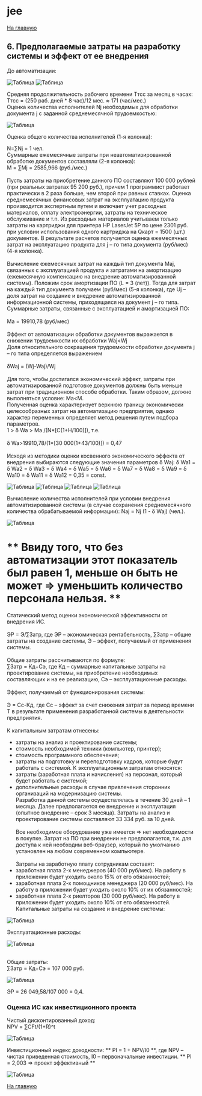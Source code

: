 # jee

[На главную](https://github.com/Shaloshvili/jee/ "На главную")

## 6. Предполагаемые затраты на разработку системы и эффект от ее внедрения

До автоматизации:<br/>

![Таблица](https://github.com/Shaloshvili/jee/blob/master/docs/imgs/6_1_1.JPG "Таблица")
![Таблица](https://github.com/Shaloshvili/jee/blob/master/docs/imgs/6_1_2_and_6_2.JPG "Таблица")

Средняя продолжительность рабочего времени Tтсс за месяц в часах: <br/>
Tтсс = (250 раб. дней * 8 час)/12 мес. ≈ 171 (час/мес.) <br/>
Оценка количества исполнителей Nj необходимых для обработки документа j с заданной среднемесячной трудоемкостью:  <br/>

![Таблица](https://github.com/Shaloshvili/jee/blob/master/docs/imgs/6_3.JPG "Таблица")

Оценка общего количества исполнителей (1-я колонка): <br/>

N=∑Nj = 1 чел.<br/>
Суммарные ежемесячные затраты при неавтоматизированной обработке документов составляли (2-я колонка):<br/>
M = ∑Mj = 2585,966 (руб./мес.)<br/>
<br/>Пусть затраты на приобретение данного ПО составляют 100 000 рублей 
(при реальных затратах 95 200 руб.), причем 1 программист работает практически в 2 раза 
больше, чем второй при равных ставках. Оценка среднемесячных финансовых затрат на эксплуатацию 
продукта производится экспертным путем и включает учет расходных материалов, оплату электроэнергии,
затраты на техническое обслуживание и т.п. Из расходных материалов учитываем только затраты на картриджи 
для принтера HP LaserJet 5P по цене 2301 руб. при условии использования одного картриджа на 
Qкарт = 1500 (шт.) документов. В результате расчетов получается оценка ежемесячных затрат на 
эксплуатацию продукта для j – го типа документа (руб/мес) (4-я колонка). <br/>
<br/>Вычисление ежемесячных затрат на каждый тип документа Maj, связанных с эксплуатацией продукта и 
затратами на амортизацию (ежемесячную компенсацию на внедрение автоматизированной системы). Положим срок амортизации ПО (L = 3 (лет)). Тогда для затрат на каждый тип документа получаем (руб/мес) (5-я колонка), где Uj – доля затрат на создание и внедрение автоматизированной информационной системы, приходящаяся на документ j – го типа. 
<br/>Суммарные затраты, связанные с эксплуатацией и амортизацией ПО:<br/>
<br/>Ма = 19910,78 (руб/мес)<br/>
<br/>Эффект от автоматизации обработки документов выражается в снижении трудоемкости их обработки Waj<Wj
<br/>Доля относительного сокращения трудоемкости обработки документа j – го типа определяется выражением  
<br/>δWaj = (Wj-Waj)/Wj<br/>
<br/>Для того, чтобы достигался экономический эффект, затраты при автоматизированной подготовке документов должны быть меньше затрат при традиционном способе обработки. Таким образом, должно выполняться условие: Ma<M.
<br/>Полученная оценка характеризует верхнюю границу экономически целесообразных затрат на автоматизацию предприятия, однако характер переменных определяет метод решения путем подбора параметров. 
<br/>1 > δ Wa > Ma /(N*[C(1+H/100)]), т.е.<br/>
<br/>δ Wa>19910,78/(1*[30 000(1+43/100)]) = 0,47<br/>
<br/>Исходя из методики оценки косвенного экономического эффекта от внедрения выбираются следующие значения
параметров δ Waj: δ Wa1 = δ Wa2 = δ Wa3 = δ Wa4 = δ Wa5 = δ Wa6 = δ Wa7 = δ Wa8 = δ Wa9 = δ Wa10 = δ Wa11 = δ Wa12 = 0,35 = const.<br/>

![Таблица](https://github.com/Shaloshvili/jee/blob/master/docs/imgs/6_4.JPG "Таблица")
![Таблица](https://github.com/Shaloshvili/jee/blob/master/docs/imgs/6_5_1.JPG "Таблица")
![Таблица](https://github.com/Shaloshvili/jee/blob/master/docs/imgs/6_5_2.JPG "Таблица")
![Таблица](https://github.com/Shaloshvili/jee/blob/master/docs/imgs/6_5_3.JPG "Таблица")

Вычисление количества исполнителей при условии внедрения автоматизированной системы (в случае сохранения среднемесячного количества обрабатываемой информации): Naj = Nj (1 - δ Waj) (чел.).

![Таблица](https://github.com/Shaloshvili/jee/blob/master/docs/imgs/6_6.JPG "Таблица")


** Ввиду того, что без автоматизации этот показатель был равен 1, меньше он быть не может => уменьшить количество персонала нельзя. **
===========================================================
Статический метод оценки экономической эффективности от внедрения ИС.<br/>
<br/>ЭР = Э/∑Затр, где ЭР – экономическая рентабельность, ∑Затр – общие затраты на создание системы, Э – эффект, получаемый от применения системы.<br/>
<br/>Общие затраты рассчитываются по формуле:
<br/>∑Затр = Кд+Сэ, где Кд – суммарные капитальные затраты на проектирование системы, на приобретение необходимых составляющих и на ее реализацию, Сэ – эксплуатационные расходы.<br/>
<br/>Эффект, получаемый от функционирования системы:<br/>
<br/>Э = Сс-Кд, где Сс – эффект за счет снижения затрат за период времени Т в результате применения разработанной системы в деятельности предприятия.<br/>
<br/>К капитальным затратам отнесены: 
+ затраты на анализ и проектирование системы; 
+	стоимость необходимой техники (компьютер, принтер); 
+	стоимость программного обеспечения; 
+	затраты на подготовку и переподготовку кадров, которые будут работать с системой.
К эксплуатационным затратам относятся: 
+	затраты (заработная плата и начисления) на персонал, который будет работать с системой; 
+	дополнительные расходы в случае привлечения сторонних организаций на модернизацию системы.  
Разработка данной системы осуществлялась в течение 30 дней – 1 месяца. Далее предполагается ее внедрение и эксплуатация (опытное внедрение – срок 3 месяца). Затраты на анализ и проектирование системы составляют 33 334 руб. за 10 дней.<br/>
<br/>Все необходимое оборудование уже имеется => нет необходимости в покупке. Затрат на ПО при внедрении не предполагается, т.к. для доступа к ней необходим веб-браузер, который по умолчанию установлен на любом современном компьютере.<br/>
<br/>Затраты на заработную плату сотрудникам составят:<br/>
+	заработная плата 2-х менеджеров (40 000 руб/мес). На работу в приложении будет уходить около 15% от его обязанностей;
+	заработная плата 2-х помощников менеджера (20 000 руб/мес). На работу в приложении будет уходить около 10% от их обязанностей;
+	заработная плата 2-х риелторов (30 000 руб/мес). На работу в приложении будет уходить около 10% от его обязанностей.
<br/>Капитальные затраты на создание и внедрение системы:<br/>

![Таблица](https://github.com/Shaloshvili/jee/blob/master/docs/imgs/6_7.JPG "Таблица")

Эксплуатационные расходы:<br/>

![Таблица](https://github.com/Shaloshvili/jee/blob/master/docs/imgs/6_8.JPG "Таблица")

<br/>Общие затраты:<br/>
∑Затр = Кд+Сэ = 107 000 руб.<br/>

![Таблица](https://github.com/Shaloshvili/jee/blob/master/docs/imgs/6_9.JPG "Таблица")

ЭР = 26 049,58/107 000 = 0,4.<br/>

### Оценка ИС как инвестиционного проекта

Чистый дисконтированный доход:<br/>
NPV = ∑CFt/(1+R)^t

![Таблица](https://github.com/Shaloshvili/jee/blob/master/docs/imgs/6_10.JPG "Таблица")

Инвестиционный индекс доходности:
** PI = 1 + NPV/I0 **, где NPV – чистая приведенная стоимость, I0 – первоначальные инвестиции.
** PI = 2,003 => проект эффективный **

![Таблица](https://github.com/Shaloshvili/jee/blob/master/docs/imgs/6_11.JPG "Таблица")





[На главную](https://github.com/Shaloshvili/jee/ "На главную")
